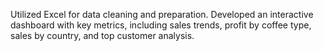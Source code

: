 Utilized Excel for data cleaning and preparation.
Developed an interactive dashboard with key metrics, including sales trends, profit by coffee type, sales by country, and top customer analysis.
